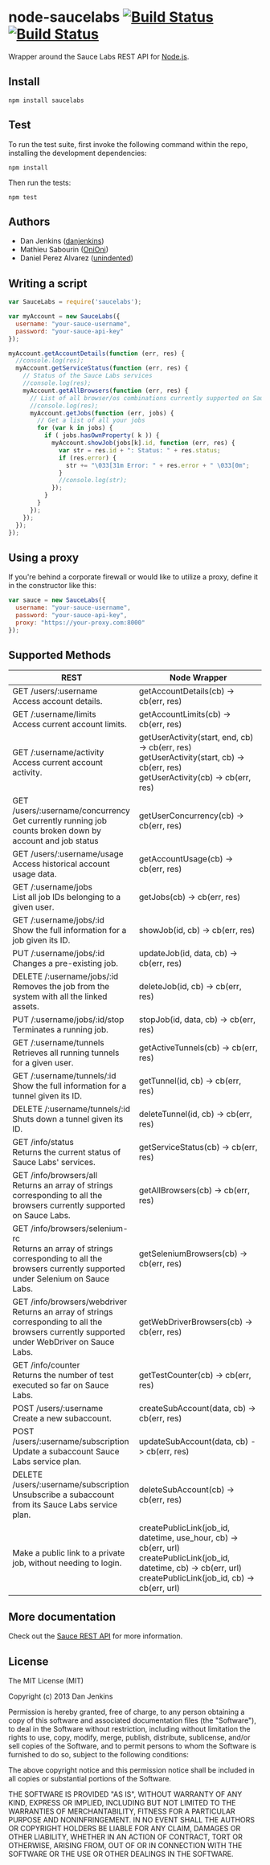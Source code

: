 # node-saucelabs [![Build Status](https://secure.travis-ci.org/danjenkins/node-saucelabs.png)](http://travis-ci.org/danjenkins/node-saucelabs)[![Build Status](https://www.codeship.io/projects/83c9b290-21de-0131-e459-3688c4e23c72/status)](https://www.codeship.io/projects/83c9b290-21de-0131-e459-3688c4e23c72/status)

Wrapper around the Sauce Labs REST API for [Node.js](http://nodejs.org/).

## Install

```shell
npm install saucelabs
```

## Test

To run the test suite, first invoke the following command within the repo, installing the development dependencies:

```shell
npm install
```

Then run the tests:

```shell
npm test
```

## Authors

- Dan Jenkins ([danjenkins](https://github.com/danjenkins))
- Mathieu Sabourin ([OniOni](https://github.com/OniOni))
- Daniel Perez Alvarez ([unindented](https://github.com/unindented))

## Writing a script

```javascript
var SauceLabs = require('saucelabs');

var myAccount = new SauceLabs({
  username: "your-sauce-username",
  password: "your-sauce-api-key"
});

myAccount.getAccountDetails(function (err, res) {
  //console.log(res);
  myAccount.getServiceStatus(function (err, res) {
    // Status of the Sauce Labs services
    //console.log(res);
    myAccount.getAllBrowsers(function (err, res) {
      // List of all browser/os combinations currently supported on Sauce Labs
      //console.log(res);
      myAccount.getJobs(function (err, jobs) {
        // Get a list of all your jobs
        for (var k in jobs) {
          if ( jobs.hasOwnProperty( k )) {
            myAccount.showJob(jobs[k].id, function (err, res) {
              var str = res.id + ": Status: " + res.status;
              if (res.error) {
                str += "\033[31m Error: " + res.error + " \033[0m";
              }
              //console.log(str);
            });
          }
        }
      });
    });
  });
});
```
## Using a proxy
If you're behind a corporate firewall or would like to utilize a proxy, define it in the constructor like this:

```javascript
var sauce = new SauceLabs({
  username: "your-sauce-username",
  password: "your-sauce-api-key",
  proxy: "https://your-proxy.com:8000"
});
```


## Supported Methods

<table>
  <thead>
    <tr>
      <th width="50%">REST</td>
      <th width="50%">Node Wrapper</td>
    </tr>
  </thead>
  <tbody>
    <tr>
      <td>
        GET /users/:username <br />
        Access account details.
      </td>
      <td>
        getAccountDetails(cb) -> cb(err, res)
      </td>
    </tr>
    <tr>
      <td>
        GET /:username/limits <br />
        Access current account limits.
      </td>
      <td>
        getAccountLimits(cb) -> cb(err, res)
      </td>
    </tr>
    <tr>
      <td>
        GET /:username/activity <br />
        Access current account activity.
      </td>
      <td>
        getUserActivity(start, end, cb) -> cb(err, res) <br />
        getUserActivity(start, cb) -> cb(err, res) <br />
        getUserActivity(cb) -> cb(err, res)
      </td>
    </tr>
    <tr>
      <td>
        GET /users/:username/concurrency <br />
        Get currently running job counts broken down by account and job status
      </td>
      <td>
        getUserConcurrency(cb) -> cb(err, res)
      </td>
    </tr>
    <tr>
      <td>
        GET /users/:username/usage <br />
        Access historical account usage data.
      </td>
      <td>
        getAccountUsage(cb) -> cb(err, res)
      </td>
    </tr>
    <tr>
      <td>
        GET /:username/jobs <br />
        List all job IDs belonging to a given user.
      </td>
      <td>
        getJobs(cb) -> cb(err, res)
      </td>
    </tr>
    <tr>
      <td>
        GET /:username/jobs/:id <br />
        Show the full information for a job given its ID.
      </td>
      <td>
        showJob(id, cb) -> cb(err, res)
      </td>
    </tr>
    <tr>
      <td>
        PUT /:username/jobs/:id <br />
        Changes a pre-existing job.
      </td>
      <td>
        updateJob(id, data, cb) -> cb(err, res)
      </td>
    </tr>
    <tr>
      <td>
        DELETE /:username/jobs/:id <br />
        Removes the job from the system with all the linked assets.
      </td>
      <td>
        deleteJob(id, cb) -> cb(err, res)
      </td>
    </tr>
    <tr>
      <td>
        PUT /:username/jobs/:id/stop <br />
        Terminates a running job.
      </td>
      <td>
        stopJob(id, data, cb) -> cb(err, res)
      </td>
    </tr>
    <tr>
      <td>
        GET /:username/tunnels <br />
        Retrieves all running tunnels for a given user.
      </td>
      <td>
        getActiveTunnels(cb) -> cb(err, res)
      </td>
    </tr>
    <tr>
      <td>
        GET /:username/tunnels/:id <br />
        Show the full information for a tunnel given its ID.
      </td>
      <td>
        getTunnel(id, cb) -> cb(err, res)
      </td>
    </tr>
    <tr>
      <td>
        DELETE /:username/tunnels/:id <br />
        Shuts down a tunnel given its ID.
      </td>
      <td>
        deleteTunnel(id, cb) -> cb(err, res)
      </td>
    </tr>
    <tr>
      <td>
        GET /info/status <br />
        Returns the current status of Sauce Labs' services.
      </td>
      <td>
        getServiceStatus(cb) -> cb(err, res)
      </td>
    </tr>
    <tr>
      <td>
        GET /info/browsers/all <br />
        Returns an array of strings corresponding to all the browsers currently supported on Sauce Labs.
      </td>
      <td>
        getAllBrowsers(cb) -> cb(err, res)
      </td>
    </tr>
    <tr>
      <td>
        GET /info/browsers/selenium-rc <br />
        Returns an array of strings corresponding to all the browsers currently supported under Selenium on Sauce Labs.
      </td>
      <td>
        getSeleniumBrowsers(cb) -> cb(err, res)
      </td>
    </tr>
    <tr>
      <td>
        GET /info/browsers/webdriver <br />
        Returns an array of strings corresponding to all the browsers currently supported under WebDriver on Sauce Labs.
      </td>
      <td>
        getWebDriverBrowsers(cb) -> cb(err, res)
      </td>
    </tr>
    <tr>
      <td>
        GET /info/counter <br />
        Returns the number of test executed so far on Sauce Labs.
      </td>
      <td>
        getTestCounter(cb) -> cb(err, res)
      </td>
    </tr>
    <tr>
      <td>
        POST /users/:username <br />
        Create a new subaccount.
      </td>
      <td>
        createSubAccount(data, cb) -> cb(err, res)
      </td>
    </tr>
    <tr>
      <td>
        POST /users/:username/subscription <br />
        Update a subaccount Sauce Labs service plan.
      </td>
      <td>
        updateSubAccount(data, cb) -> cb(err, res)
      </td>
    </tr>
    <tr>
      <td>
        DELETE /users/:username/subscription <br />
        Unsubscribe a subaccount from its Sauce Labs service plan.
      </td>
      <td>
        deleteSubAccount(cb) -> cb(err, res)
      </td>
    </tr>
    <tr>
      <td>
        Make a public link to a private job, without needing to login.
      </td>
      <td>
        createPublicLink(job_id, datetime, use_hour, cb) -> cb(err, url) <br />
        createPublicLink(job_id, datetime, cb) -> cb(err, url) <br />
        createPublicLink(job_id, cb) -> cb(err, url)
      </td>
    </tr>
  </tbody>
</table>

## More documentation

Check out the [Sauce REST API](https://saucelabs.com/docs/rest) for more information.

## License

The MIT License (MIT)

Copyright (c) 2013 Dan Jenkins

Permission is hereby granted, free of charge, to any person obtaining a copy
of this software and associated documentation files (the "Software"), to deal
in the Software without restriction, including without limitation the rights
to use, copy, modify, merge, publish, distribute, sublicense, and/or sell
copies of the Software, and to permit persons to whom the Software is
furnished to do so, subject to the following conditions:

The above copyright notice and this permission notice shall be included in
all copies or substantial portions of the Software.

THE SOFTWARE IS PROVIDED "AS IS", WITHOUT WARRANTY OF ANY KIND, EXPRESS OR
IMPLIED, INCLUDING BUT NOT LIMITED TO THE WARRANTIES OF MERCHANTABILITY,
FITNESS FOR A PARTICULAR PURPOSE AND NONINFRINGEMENT. IN NO EVENT SHALL THE
AUTHORS OR COPYRIGHT HOLDERS BE LIABLE FOR ANY CLAIM, DAMAGES OR OTHER
LIABILITY, WHETHER IN AN ACTION OF CONTRACT, TORT OR OTHERWISE, ARISING FROM,
OUT OF OR IN CONNECTION WITH THE SOFTWARE OR THE USE OR OTHER DEALINGS IN
THE SOFTWARE.
